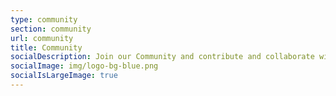 ```yaml
---
type: community
section: community
url: community
title: Community
socialDescription: Join our Community and contribute and collaborate with other developers
socialImage: img/logo-bg-blue.png
socialIsLargeImage: true
---
```


